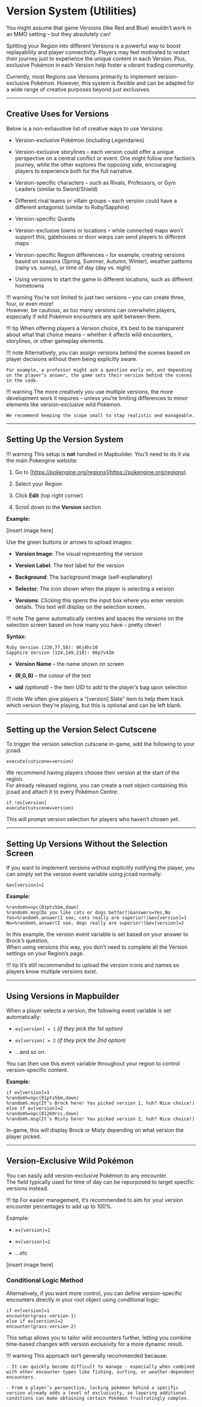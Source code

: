 # Version System (Utilities)

You might assume that game Versions (like Red and Blue) wouldn’t work in an MMO setting – but they absolutely can! 

Splitting your Region into different Versions is a powerful way to boost replayability and player connectivity. Players may feel motivated to restart their journey just to experience the unique content in each Version. Plus, exclusive Pokémon in each Version help foster a vibrant trading community.

Currently, most Regions use Versions primarily to implement version-exclusive Pokémon. However, this system is flexible and can be adapted for a wide range of creative purposes beyond just exclusives.

---

## Creative Uses for Versions

Below is a non-exhaustive list of creative ways to use Versions:

- Version-exclusive Pokémon (including Legendaries)

- Version-exclusive storylines – each version could offer a unique perspective on a central conflict or event. One might follow one faction’s journey, while the other explores the opposing side, encouraging players to experience both for the full narrative.

- Version-specific characters – such as Rivals, Professors, or Gym Leaders (similar to Sword/Shield)

- Different rival teams or villain groups – each version could have a different antagonist (similar to Ruby/Sapphire)

- Version-specific Quests

- Version-exclusive towns or locations – while connected maps won’t support this, gatehouses or door warps can send players to different maps

- Version-specific Region differences – for example, creating versions based on seasons (Spring, Summer, Autumn, Winter), weather patterns (rainy vs. sunny), or time of day (day vs. night)

- Using versions to start the game in different locations, such as different hometowns

!!! warning
    You’re not limited to just two versions – you can create three, four, or even more!  
    However, be cautious, as too many versions can overwhelm players, especially if wild Pokémon encounters are split between them.

!!! tip
    When offering players a Version choice, it’s best to be transparent about what that choice means – whether it affects wild encounters, storylines, or other gameplay elements.

!!! note
    Alternatively, you can assign versions behind the scenes based on player decisions without them being explicitly aware.  

    For example, a professor might ask a question early on, and depending on the player’s answer, the game sets their version behind the scenes in the code.

!!! warning
    The more creatively you use multiple versions, the more development work it requires – unless you’re limiting differences to minor elements like version-exclusive wild Pokémon.  

    We recommend keeping the scope small to stay realistic and manageable.

---

## Setting Up the Version System

!!! warning
    This setup is **not** handled in Mapbuilder. You’ll need to do it via the main Pokengine website:

1. Go to [https://pokengine.org/regions](https://pokengine.org/regions)

2. Select your Region

3. Click **Edit** (top right corner)

4. Scroll down to the **Version** section

**Example:**

[insert image here]

Use the green buttons or arrows to upload images:

- **Version Image**: The visual representing the version

- **Version Label**: The text label for the version

- **Background**: The background image (self-explanatory)

- **Selector**: The icon shown when the player is selecting a version

- **Versions**: Clicking this opens the input box where you enter version details. This text will display on the selection screen.

!!! note
    The game automatically centres and spaces the versions on the selection screen based on how many you have – pretty clever!

**Syntax:**

```
Ruby Version (220,77,58): 06j4hc10  
Sapphire Version (124,149,218): 06p7v43m
```

- **Version Name** – the name shown on screen 

- **(R,G,B)** – the colour of the text  

- **uid** *(optional)* – the item UID to add to the player’s bag upon selection

!!! note
    We often give players a “[version] Slate” item to help them track which version they’re playing, but this is optional and can be left blank.

---

## Setting up the Version Select Cutscene

To trigger the version selection cutscene in-game, add the following to your jcoad:

```
execute(cutscene=version)
```

We recommend having players choose their version at the start of the region.  
For already released regions, you can create a root object containing this jcoad and attach it to every Pokémon Centre:

```
if !ev[version]
execute(cutscene=version)
```

This will prompt version selection for players who haven’t chosen yet.

---

## Setting Up Versions Without the Selection Screen

If you want to implement versions without explicitly notifying the player, you can simply set the version event variable using jcoad normally:

```
&ev[version]=1
```

**Example:**

```
%random%=npc(01pts5bm,down)  
%random%.msg(Do you like cats or dogs better?)&answers=Yes,No  
Yes=%random%.answer(I see, cats really are superior!)&ev[version]=1  
No=%random%.answer(I see, dogs really are superior!)&ev[version]=2
```

In this example, the version event variable is set based on your answer to Brock’s question.  
When using versions this way, you don’t need to complete all the Version settings on your Region’s page.

!!! tip
    It’s still recommended to upload the version icons and names so players know multiple versions exist.

---

## Using Versions in Mapbuilder

When a player selects a version, the following event variable is set automatically:

- `ev[version] = 1` *(if they pick the 1st option)*

- `ev[version] = 2` *(if they pick the 2nd option)*

- …and so on.

You can then use this event variable throughout your region to control version-specific content.

**Example:**

```
if ev[version]=1
%random%=npc(01pts5bm,down)
%random%.msg(It’s Brock here! You picked version 1, huh? Nice choice!)
else if ev[version]=2
%random%=npc(01260rcc,down)
%random%.msg(It’s Misty here! You picked version 2, huh? Nice choice!)
```

In-game, this will display Brock or Misty depending on what version the player picked.

---

## Version-Exclusive Wild Pokémon

You can easily add version-exclusive Pokémon to any encounter.  
The field typically used for time of day can be repurposed to target specific versions instead.

!!! tip
    For easier management, it’s recommended to aim for your version encounter percentages to add up to 100%.

Example:

- `ev[version]=1`

- `ev[version]=2`

- …etc

[insert image here]

### Conditional Logic Method

Alternatively, if you want more control, you can define version-specific encounters directly in your root object using conditional logic:

```
if ev[version]=1
encounter(grass-version-1)
else if ev[version]=2
encounter(grass-version-2)
```

This setup allows you to tailor wild encounters further, letting you combine time-based changes with version exclusivity for a more dynamic result.

!!! warning
    This approach isn’t generally recommended because:
    
    - It can quickly become difficult to manage - especially when combined with other encounter types like fishing, surfing, or weather-dependent encounters.

    - From a player’s perspective, locking pokemon behind a specific version already adds a level of exclusivity, so layering additional conditions can make obtaining certain Pokémon frustratingly complex.
